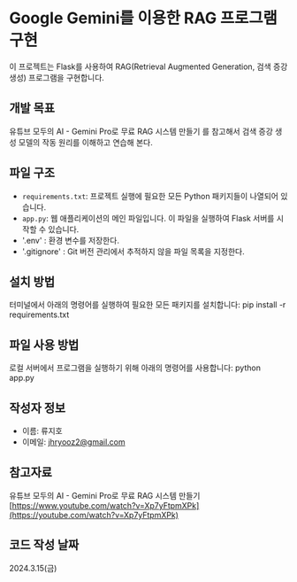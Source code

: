 # Google Gemini를 이용한 RAG 프로그램 구현
이 프로젝트는 Flask를 사용하여 RAG(Retrieval Augmented Generation, 검색 증강 생성) 프로그램을 구현합니다.

## 개발 목표
유튜브 모두의 AI - Gemini Pro로 무료 RAG 시스템 만들기 를 참고해서
검색 증강 생성 모델의 작동 원리를 이해하고 연습해 본다.

## 파일 구조
- `requirements.txt`: 프로젝트 실행에 필요한 모든 Python 패키지들이 나열되어 있습니다.
- `app.py`: 웹 애플리케이션의 메인 파일입니다. 이 파일을 실행하여 Flask 서버를 시작할 수 있습니다.
- '.env' : 환경 변수를 저장한다.
- '.gitignore' : Git 버전 관리에서 추적하지 않을 파일 목록을 지정한다.

## 설치 방법
터미널에서 아래의 명령어를 실행하여 필요한 모든 패키지를 설치합니다:
pip install -r requirements.txt

## 파일 사용 방법
로컬 서버에서 프로그램을 실행하기 위해 아래의 명령어를 사용합니다:
python app.py

## 작성자 정보
- 이름: 류지호
- 이메일: [jhryooz2@gmail.com](mailto:jhryooz2@gmail.com)

## 참고자료
유튜브 모두의 AI - Gemini Pro로 무료 RAG 시스템 만들기
[https://www.youtube.com/watch?v=Xp7yFtpmXPk](https://youtube.com/watch?v=Xp7yFtpmXPk)

## 코드 작성 날짜
2024.3.15(금)